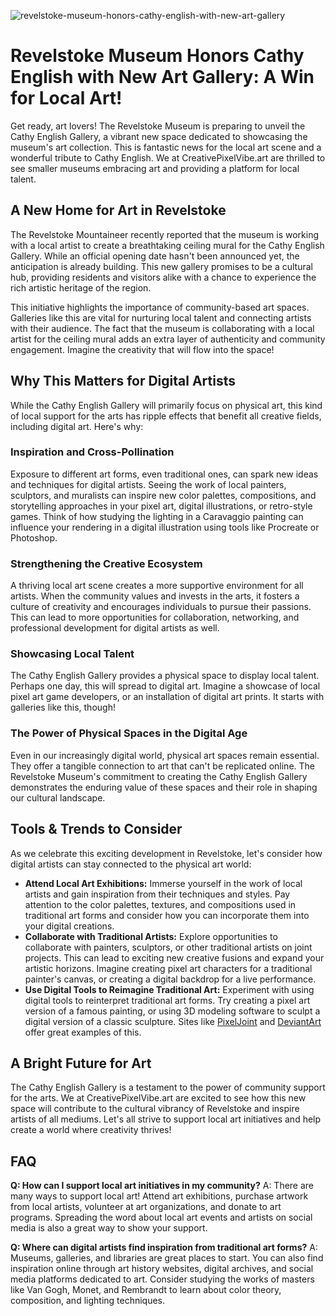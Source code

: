 ![revelstoke-museum-honors-cathy-english-with-new-art-gallery](https://images.pexels.com/photos/30282087/pexels-photo-30282087.jpeg?auto=compress&cs=tinysrgb&fit=crop&h=627&w=1200)

# Revelstoke Museum Honors Cathy English with New Art Gallery: A Win for Local Art!

Get ready, art lovers! The Revelstoke Museum is preparing to unveil the Cathy English Gallery, a vibrant new space dedicated to showcasing the museum's art collection. This is fantastic news for the local art scene and a wonderful tribute to Cathy English. We at CreativePixelVibe.art are thrilled to see smaller museums embracing art and providing a platform for local talent.

## A New Home for Art in Revelstoke

The Revelstoke Mountaineer recently reported that the museum is working with a local artist to create a breathtaking ceiling mural for the Cathy English Gallery. While an official opening date hasn't been announced yet, the anticipation is already building. This new gallery promises to be a cultural hub, providing residents and visitors alike with a chance to experience the rich artistic heritage of the region.

This initiative highlights the importance of community-based art spaces. Galleries like this are vital for nurturing local talent and connecting artists with their audience. The fact that the museum is collaborating with a local artist for the ceiling mural adds an extra layer of authenticity and community engagement. Imagine the creativity that will flow into the space!

## Why This Matters for Digital Artists

While the Cathy English Gallery will primarily focus on physical art, this kind of local support for the arts has ripple effects that benefit all creative fields, including digital art. Here's why:

### Inspiration and Cross-Pollination

Exposure to different art forms, even traditional ones, can spark new ideas and techniques for digital artists. Seeing the work of local painters, sculptors, and muralists can inspire new color palettes, compositions, and storytelling approaches in your pixel art, digital illustrations, or retro-style games. Think of how studying the lighting in a Caravaggio painting can influence your rendering in a digital illustration using tools like Procreate or Photoshop.

### Strengthening the Creative Ecosystem

A thriving local art scene creates a more supportive environment for all artists. When the community values and invests in the arts, it fosters a culture of creativity and encourages individuals to pursue their passions. This can lead to more opportunities for collaboration, networking, and professional development for digital artists as well.

### Showcasing Local Talent

The Cathy English Gallery provides a physical space to display local talent. Perhaps one day, this will spread to digital art. Imagine a showcase of local pixel art game developers, or an installation of digital art prints. It starts with galleries like this, though!

### The Power of Physical Spaces in the Digital Age

Even in our increasingly digital world, physical art spaces remain essential. They offer a tangible connection to art that can't be replicated online. The Revelstoke Museum's commitment to creating the Cathy English Gallery demonstrates the enduring value of these spaces and their role in shaping our cultural landscape.

## Tools & Trends to Consider

As we celebrate this exciting development in Revelstoke, let's consider how digital artists can stay connected to the physical art world:

*   **Attend Local Art Exhibitions:** Immerse yourself in the work of local artists and gain inspiration from their techniques and styles. Pay attention to the color palettes, textures, and compositions used in traditional art forms and consider how you can incorporate them into your digital creations.
*   **Collaborate with Traditional Artists:** Explore opportunities to collaborate with painters, sculptors, or other traditional artists on joint projects. This can lead to exciting new creative fusions and expand your artistic horizons. Imagine creating pixel art characters for a traditional painter's canvas, or creating a digital backdrop for a live performance.
*   **Use Digital Tools to Reimagine Traditional Art:** Experiment with using digital tools to reinterpret traditional art forms. Try creating a pixel art version of a famous painting, or using 3D modeling software to sculpt a digital version of a classic sculpture. Sites like [PixelJoint](https://pixeljoint.com/) and [DeviantArt](https://www.deviantart.com/) offer great examples of this.

## A Bright Future for Art

The Cathy English Gallery is a testament to the power of community support for the arts. We at CreativePixelVibe.art are excited to see how this new space will contribute to the cultural vibrancy of Revelstoke and inspire artists of all mediums. Let's all strive to support local art initiatives and help create a world where creativity thrives!

## FAQ

**Q: How can I support local art initiatives in my community?**
A: There are many ways to support local art! Attend art exhibitions, purchase artwork from local artists, volunteer at art organizations, and donate to art programs. Spreading the word about local art events and artists on social media is also a great way to show your support.

**Q: Where can digital artists find inspiration from traditional art forms?**
A: Museums, galleries, and libraries are great places to start. You can also find inspiration online through art history websites, digital archives, and social media platforms dedicated to art. Consider studying the works of masters like Van Gogh, Monet, and Rembrandt to learn about color theory, composition, and lighting techniques.
